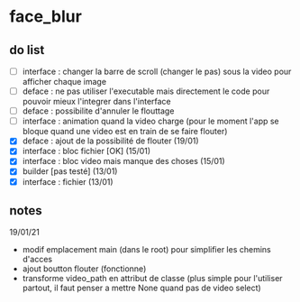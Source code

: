 # face_blur


## do list
- [ ] interface : changer la barre de scroll (changer le pas) sous la video pour afficher chaque image
- [ ] deface : ne pas utiliser l'executable mais directement le code pour pouvoir mieux l'integrer dans l'interface
- [ ] deface : possibilite d'annuler le flouttage
- [ ] interface : animation quand la video charge (pour le moment l'app se bloque quand une video est en train de se faire flouter)
- [x] deface : ajout de la possibilité de flouter (19/01)
- [x] interface : bloc fichier [OK] (15/01)
- [x] interface : bloc video mais manque des choses (15/01)
- [x] builder [pas testé] (13/01)
- [x] interface : fichier (13/01)

## notes 
19/01/21
- modif emplacement main (dans le root) pour simplifier les chemins d'acces
- ajout boutton flouter (fonctionne)
- transforme video_path en attribut de classe (plus simple pour l'utiliser partout, il faut penser a mettre None quand pas de video select)

